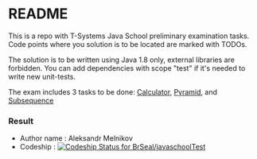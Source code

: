 # README #

This is a repo with T-Systems Java School preliminary examination tasks.
Code points where you solution is to be located are marked with TODOs.

The solution is to be written using Java 1.8 only, external libraries are forbidden. 
You can add dependencies with scope "test" if it's needed to write new unit-tests.

The exam includes 3 tasks to be done: [Calculator](/tasks/Calculator.md), [Pyramid](/tasks/Pyramid.md), and 
[Subsequence](/tasks/Subsequence.md)

### Result ###

* Author name : Aleksandr Melnikov
* Codeship : [![Codeship Status for BrSeal/javaschoolTest](https://app.codeship.com/projects/d9e383b5-78d8-4193-a451-2f135a446e3a/status?branch=master)](https://app.codeship.com/projects/454798)


